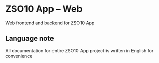# ZSO10 App – Web
Web frontend and backend for ZSO10 App

## Language note
All documentation for entire ZSO10 App project is written in English for convenience